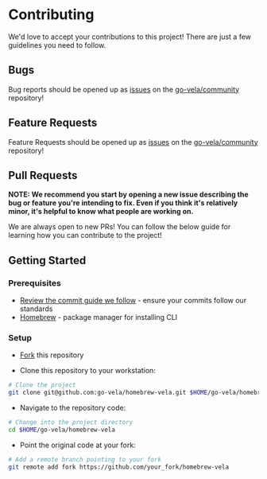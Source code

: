 # Contributing

We'd love to accept your contributions to this project! There are just a few guidelines you need to follow.

## Bugs

Bug reports should be opened up as [issues](https://help.github.com/en/github/managing-your-work-on-github/about-issues) on the [go-vela/community](https://github.com/go-vela/community) repository!

## Feature Requests

Feature Requests should be opened up as [issues](https://help.github.com/en/github/managing-your-work-on-github/about-issues) on the [go-vela/community](https://github.com/go-vela/community) repository!

## Pull Requests

**NOTE: We recommend you start by opening a new issue describing the bug or feature you're intending to fix. Even if you think it's relatively minor, it's helpful to know what people are working on.**

We are always open to new PRs! You can follow the below guide for learning how you can contribute to the project!

## Getting Started

### Prerequisites

* [Review the commit guide we follow](https://chris.beams.io/posts/git-commit/#seven-rules) - ensure your commits follow our standards
* [Homebrew](https://brew.sh/) - package manager for installing CLI

### Setup

* [Fork](/fork) this repository

* Clone this repository to your workstation:

```bash
# Clone the project
git clone git@github.com:go-vela/homebrew-vela.git $HOME/go-vela/homebrew-vela
```

* Navigate to the repository code:

```bash
# Change into the project directory
cd $HOME/go-vela/homebrew-vela
```

* Point the original code at your fork:

```bash
# Add a remote branch pointing to your fork
git remote add fork https://github.com/your_fork/homebrew-vela
```
